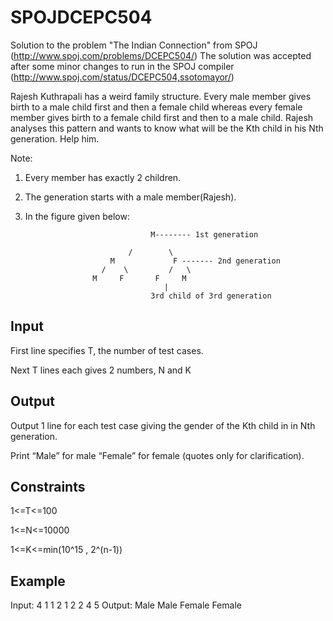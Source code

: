 SPOJDCEPC504
============

Solution to the problem "The Indian Connection" from SPOJ (http://www.spoj.com/problems/DCEPC504/)
The solution was accepted after some minor changes to run in the SPOJ compiler (http://www.spoj.com/status/DCEPC504,ssotomayor/)

Rajesh Kuthrapali has a weird family structure. Every male member gives birth to a male child first and then a female child whereas every female member gives birth to a female child first and then to a male child. Rajesh analyses this pattern and wants to know what will be the Kth child in his Nth generation. Help him.

Note:

1. Every member has exactly 2 children.

2. The generation starts with a male member(Rajesh).

3. In the figure given below:

                                   M-------- 1st generation

                              /        \
                          M             F ------- 2nd generation
                        /    \         /   \
                      M     F       F     M
                                      |
                                   3rd child of 3rd generation

## Input

First line specifies T, the number of test cases.

Next T lines each gives 2 numbers, N and K

## Output

Output 1 line for each test case giving the gender of the Kth child in in Nth generation.

Print “Male” for male “Female” for female (quotes only for clarification).

## Constraints

1<=T<=100

1<=N<=10000

1<=K<=min(10^15 , 2^(n-1))

## Example

Input:
4
1 1
2 1
2 2
4 5
Output:
Male
Male
Female
Female